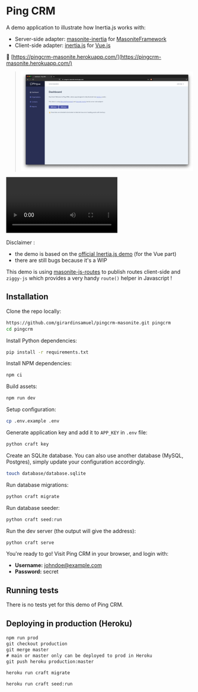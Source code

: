 # Ping CRM

A demo application to illustrate how Inertia.js works with:

- Server-side adapter: [masonite-inertia](https://github.com/girardinsamuel/masonite-inertia.git) for [MasoniteFramework](https://github.com/MasoniteFramework/masonite)
- Client-side adapter: [inertia.js]() for [Vue.js](https://github.com/vuejs/vue)

🎉 [https://pingcrm-masonite.herokuapp.com/](https://pingcrm-masonite.herokuapp.com/)

> ![](screenshot.png)

![](demo.mov)

Disclaimer :

- the demo is based on the [official Inertia.js demo](https://github.com/inertiajs/pingcrm.git) (for the Vue part)
- there are still bugs because it's a WIP

This demo is using [masonite-js-routes](https://github.com/girardinsamuel/masonite-js-routes) to publish routes client-side and `ziggy-js` which provides a very handy `route()` helper in Javascript !

## Installation

Clone the repo locally:

```sh
https://github.com/girardinsamuel/pingcrm-masonite.git pingcrm
cd pingcrm
```

Install Python dependencies:

```sh
pip install -r requirements.txt
```

Install NPM dependencies:

```sh
npm ci
```

Build assets:

```sh
npm run dev
```

Setup configuration:

```sh
cp .env.example .env
```

Generate application key and add it to `APP_KEY` in `.env` file:

```sh
python craft key
```

Create an SQLite database. You can also use another database (MySQL, Postgres), simply update your configuration accordingly.

```sh
touch database/database.sqlite
```

Run database migrations:

```sh
python craft migrate
```

Run database seeder:

```sh
python craft seed:run
```

Run the dev server (the output will give the address):

```sh
python craft serve
```

You're ready to go! Visit Ping CRM in your browser, and login with:

- **Username:** johndoe@example.com
- **Password:** secret

## Running tests

There is no tests yet for this demo of Ping CRM.

## Deploying in production (Heroku)

```
npm run prod
git checkout production
git merge master
# main or master only can be deployed to prod in Heroku
git push heroku production:master
```

```
heroku run craft migrate
```

```
heroku run craft seed:run
```
